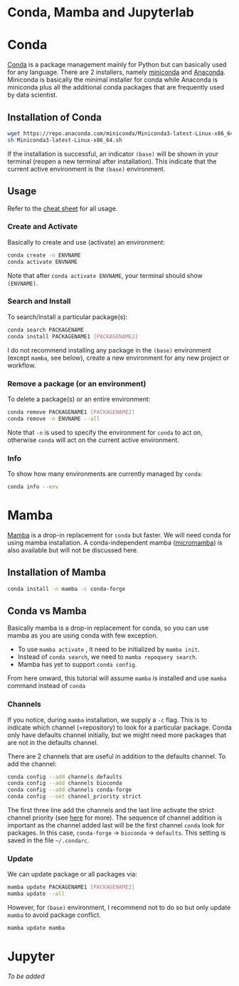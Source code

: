 # Conda, Mamba and Jupyterlab

# Conda

[Conda](https://docs.conda.io/en/latest/) is a package management mainly for Python but can basically used for any language. There are 2 installers, namely [miniconda](https://docs.conda.io/en/latest/miniconda.html) and [Anaconda](https://www.anaconda.com/). Miniconda is basically the minimal installer for conda while Anaconda is miniconda plus all the additional conda packages that are frequently used by data scientist.

## Installation of Conda
```bash
wget https://repo.anaconda.com/miniconda/Miniconda3-latest-Linux-x86_64.sh
sh Miniconda3-latest-Linux-x86_64.sh
```

If the installation is successful, an indicator `(base)` will be shown in your terminal (reopen a new terminal after installation). This indicate that the current active environment is the `(base)` environment.

## Usage

Refer to the [cheat sheet](https://docs.conda.io/projects/conda/en/latest/user-guide/cheatsheet.html) for all usage. 

### Create and Activate
Basically to create and use (activate) an environment:

```bash
conda create -n ENVNAME
conda activate ENVNAME
```

Note that after `conda activate ENVNAME`, your terminal should show `(ENVNAME)`. 

### Search and Install
To search/install a particular package(s):

```bash
conda search PACKAGENAME
conda install PACKAGENAME1 [PACKAGENAME2]
```

I do not recommend installing any package in the `(base)` environment (except `mamba`, see below), create a new environment for any new project or workflow.

### Remove a package (or an environment)
To delete a package(s) or an entire environment:

```bash
conda remove PACKAGENAME1 [PACKAGENAME2]
conda remove -n ENVNAME --all
```

Note that `-n` is used to specify the environment for `conda` to act on, otherwise `conda` will act on the current active environment.

### Info
To show how many environments are currently managed by `conda`:

```bash
conda info --env
```

# Mamba

[Mamba](https://mamba.readthedocs.io/en/latest/index.html) is a drop-in replacement for `conda` but faster. We will need conda for using mamba installation. A conda-independent mamba ([micromamba](https://mamba.readthedocs.io/en/latest/user_guide/micromamba.html)) is also available but will not be discussed here.

## Installation of Mamba

```bash
conda install -n mamba -c conda-forge
```

## Conda vs Mamba
Basically mamba is a drop-in replacement for conda, so you can use mamba as you are using conda with few exception.

- To use `mamba activate` , it need to be initialized by `mamba init`.
- Instead of `conda search`, we need to `mamba repoquery search`.
- Mamba has yet to support `conda config`.

From here onward, this tutorial will assume `mamba` is installed and use `mamba` command instead of `conda` 

### Channels

If you notice, during `mamba` installation, we supply a `-c` flag. This is to indicate which channel (=repository) to look for a particular package. Conda only have defaults channel initially, but we might need more packages that are not in the defaults channel.

There are 2 channels that are useful in addition to the defaults channel. To add the channel:

```bash
conda config --add channels defaults
conda config --add channels bioconda
conda config --add channels conda-forge
conda config --set channel_priority strict
```

The first three line add the channels and the last line activate the strict channel priority (see [here](https://conda-forge.org/docs/user/tipsandtricks.html) for more). The sequence of channel addition is important as the channel added last will be the first channel `conda` look for packages. In this case, `conda-forge` -> `bioconda` -> `defaults`. This setting is saved in the file `~/.condarc`.

### Update

We can update package or all packages via:

```bash
mamba update PACKAGENAME1 [PACKAGENAME2]
mamba update --all
```

However, for `(base)` environment, I recommend not to do so but only update `mamba` to avoid package conflict.

```bash
mamba update mamba
```

# Jupyter
*To be added*